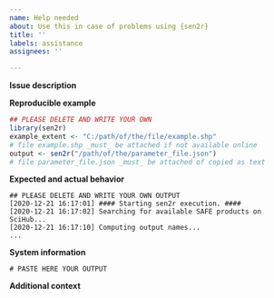 ```yaml
---
name: Help needed
about: Use this in case of problems using {sen2r}
title: ''
labels: assistance
assignees: ''

---
```


<!--
Use this template if you need assistance running {sen2r} on your code (e.g., in case of errors which are not a bug / you are not sure if they are a bug). Please use this method instead than sending private email to the authors.

Before opening a new issue please check if the problem was already been mentioned (if so but the found issue is closed, open a new issue citing the old task instead than reopening it).

Ensure that your {sen2r} version is update with the last CRAN version:
install.packages("sen2r")

Ensure that the installation / configuration was performed correctly (follow https://sen2r.ranghetti.info/articles/installation.html ).

Please take particular care with code reproducibility (follow indications provided in the template).

NOTES ABOUT EXTERNAL DEPENDENCIES
1. Please note that the use of an external GDAL environment (required only to smooth / buffer a cloud mask, and optionally to compute spectral indices, RGB images and thumbnails) is no more supported: maintainers are not responsible in case of GDAL-related issues.
2. Sen2Cor can be launched from {sen2r}, but it is an independent software: in case of problems with it, ensure that this is related to {sen2r} and not to Sen2Cor before opening an issue.

IMPORTANT NOTES
1. Please remember that {sen2r} is not a commercial tool, so developers are not obliged to provide assistance: please be polite, be patient if developers will not answer you instantly and respect the Code of Conduct (https://sen2r.ranghetti.info/CODE-OF-CONDUCT.html)
2. Your are required to answer us when we required details (generally outputs of R commands)  and to provide us a feedback after opening an issue, even after solving your problem or if you are not yet interested in solving it. In the case of missing feedback, we reserve the right to ignore your future requests.
3. Tasks can be closed after 10 days of inactivity (you can reopen it if you need further help).
-->

**Issue description**
<!-- Add here a clear and concise description of what the problem is about. -->

**Reproducible example**
<!-- Please provide here a reproducible example in the chunk below. -->

```r
## PLEASE DELETE AND WRITE YOUR OWN
library(sen2r)
example_extent <- "C:/path/of/the/file/example.shp"
# file example.shp _must_ be attached if not available online
output <- sen2r("/path/of/the/parameter_file.json")
# file parameter_file.json _must_ be attached of copied as text
```

**Expected and actual behavior**
<!-- Provide here the full output of the provided example and describe what is going wrong- -->

```
## PLEASE DELETE AND WRITE YOUR OWN OUTPUT
[2020-12-21 16:17:01] #### Starting sen2r execution. ####
[2020-12-21 16:17:02] Searching for available SAFE products on SciHub...
[2020-12-21 16:17:10] Computing output names...
...
```

**System information**
<!-- Provide here the output of the following R commands:
sessionInfo()
packageVersion("sen2r")
sen2r::load_binpaths()
 -->

```
# PASTE HERE YOUR OUTPUT
```

**Additional context**
<!-- Add here any other context about the problem here (for example, the content of the output folder in case the error appears during a subsequent code execution. -->
